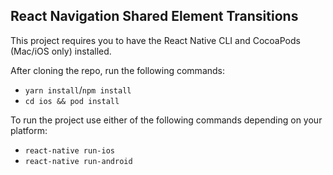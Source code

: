 ## React Navigation Shared Element Transitions

This project requires you to have the React Native CLI and CocoaPods (Mac/iOS only) installed.

After cloning the repo, run the following commands:

- `yarn install`/`npm install`
- `cd ios && pod install`

To run the project use either of the following commands depending on your platform:

- `react-native run-ios`
- `react-native run-android`
